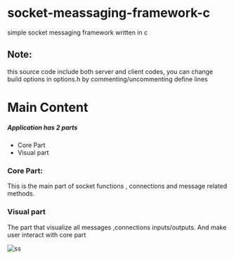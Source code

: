 # socket-meassaging-framework-c
simple socket messaging framework written in c

<h2>Note:</h2>
this source code include both server and client codes, you can change build options in options.h by commenting/uncommenting define lines

<h1>Main Content</h1>
<h5>Application has 2 parts </h5>
<ul>
<li>Core Part </li>
<li> Visual part </li>
</ul>


<h3>Core Part:</h3>
This is the main part of socket functions , connections and message related methods.

<h3> Visual part </h3>
The part that visualize all messages ,connections inputs/outputs. And make user interact with core part

![ss](https://i.imgur.com/P5MfzET.png)
